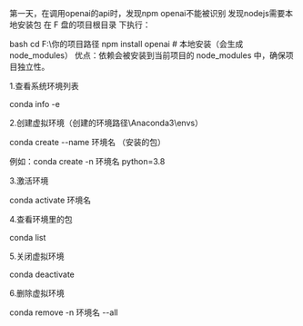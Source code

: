 第一天，在调用openai的api时，发现npm openai不能被识别
 发现nodejs需要本地安装包
在 F 盘的项目根目录 下执行：

bash
cd F:\你的项目路径
npm install openai  # 本地安装（会生成 node_modules）
优点：依赖会被安装到当前项目的 node_modules 中，确保项目独立性。

1.查看系统环境列表

conda info -e

2.创建虚拟环境（创建的环境路径\Anaconda3\envs）

conda create --name 环境名 （安装的包）

例如：conda create -n 环境名 python=3.8

3.激活环境

conda activate 环境名

4.查看环境里的包

conda list

5.关闭虚拟环境

conda deactivate

6.删除虚拟环境

conda remove -n 环境名 --all
